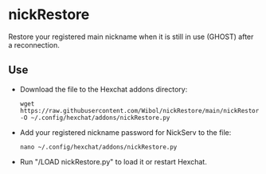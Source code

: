 # nickRestore
Restore your registered main nickname when it is still in use (GHOST) after a reconnection.

## Use
- Download the file to the Hexchat addons directory:

      wget https://raw.githubusercontent.com/Wibol/nickRestore/main/nickRestore.py -O ~/.config/hexchat/addons/nickRestore.py

- Add your registered nickname password for NickServ to the file:

      nano ~/.config/hexchat/addons/nickRestore.py

- Run "/LOAD nickRestore.py" to load it or restart Hexchat.
